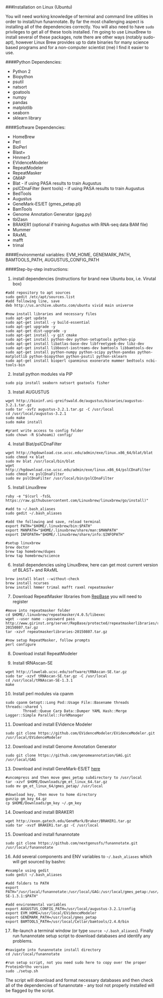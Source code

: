 ###Installation on Linux (Ubuntu)

You will need working knowledge of terminal and command line utilities in order to install/run funannotate.  By far the most challenging aspect is installing all of the dependencies correctly. You will also need to have `sudo` privileges to get all of these tools installed.  I'm going to use LinuxBrew to install several of these packages, note there are other ways (notably sudo-apt), however Linux Brew provides up to date binaries for many science based programs and for a non-computer scientist (me) I find it easier to use.

####Python Dependencies:
* Python 2
* Biopython
* psutil
* natsort
* goatools
* numpy
* pandas
* matplotlib
* seaborn
* sklearn library

####Software Dependencies:
* HomeBrew
* Perl
* BioPerl
* Blast+
* Hmmer3
* EVidenceModeler
* RepeatModeler
* RepeatMasker
* GMAP
* Blat - if using PASA results to train Augustus
* pslCDnaFilter (kent tools) - if using PASA results to train Augustus
* BedTools
* Augustus
* GeneMark-ES/ET (gmes_petap.pl)
* BamTools
* Genome Annotation Generator (gag.py)
* tbl2asn
* BRAKER1 (optional if training Augustus with RNA-seq data BAM file)
* Mummer
* RAxML
* mafft
* trimal

####Environmental variables:
EVM_HOME, GENEMARK_PATH, BAMTOOLS_PATH, AUGUSTUS_CONFIG_PATH

####Step-by-step instructions:


1) install dependencies (instructions for brand new Ubuntu box, i.e. Virutal box)
```
#add repository to apt sources
sudo gedit /etc/apt/sources.list
#add following line, save
deb http://us.archive.ubuntu.com/ubuntu vivid main universe

#now install libraries and necessary files
sudo apt-get update
sudo apt-get install -y build-essential
sudo apt-get upgrade -y
sudo apt-get dist-upgrade -y
sudo apt-get install -y git cmake
sudo apt-get install python-dev python-setuptools python-pip
sudo apt-get install libatlas-base-dev libfreetype6-dev libz-dev
sudo apt-get install libboost-iostreams-dev bamtools libbamtools-dev
sudo apt-get install python-numpy python-scipy python-pandas python-matplotlib python-biopython python-psutil python-sklearn
sudo apt-get install bioperl cpanminus exonerate mummer bedtools ncbi-tools-bin
```

2) Install python modules via PIP
```
sudo pip install seaborn natsort goatools fisher
```

3) Install AUGUSTUS
```
wget http://bioinf.uni-greifswald.de/augustus/binaries/augustus-3.2.1.tar.gz
sudo tar -xvfz augustus-3.2.1.tar.gz -C /usr/local
cd /usr/local/augustus-3.2.1
sudo make
sudo make install

#grant write access to config folder
sudo chown -R $(whoami) config/
```

4) Install Blat/pslCDnaFilter
```
wget http://hgdownload.cse.ucsc.edu/admin/exe/linux.x86_64/blat/blat
sudo chmod +x blat
sudo mv blat /usr/local/bin/blat
wget http://hgdownload.cse.ucsc.edu/admin/exe/linux.x86_64/pslCDnaFilter
sudo chmod +x pslCDnaFilter
sudo mv pslCDnaFilter /usr/local/bin/pslCDnaFilter
```

5) Install LinuxBrew
```
ruby -e "$(curl -fsSL https://raw.githubusercontent.com/Linuxbrew/linuxbrew/go/install)"

#add to ~/.bash_aliases
sudo gedit ~/.bash_aliases

#add the following and save, reload terminal
export PATH="$HOME/.linuxbrew/bin:$PATH"
export MANPATH="$HOME/.linuxbrew/share/man:$MANPATH"
export INFOPATH="$HOME/.linuxbrew/share/info:$INFOPATH"

#setup linuxbrew
brew doctor
brew tap homebrew/dupes
brew tap homebrew/science
```

6) Install dependencies using LinuxBrew, here can get most current version of BLAST+ and RAxML
```
brew install blast --without-check
brew install ncurses
brew install hmmer trimal mafft raxml repeatmasker
```

7) Download RepeatMasker libraries from [RepBase](http://www.girinst.org/repbase/) you will need to register
```
#move into repeatmasker folder
cd $HOME/.linuxbrew/repeatmasker/4.0.5/libexec
wget --user name --password pass http://www.girinst.org/server/RepBase/protected/repeatmaskerlibraries/repeatmaskerlibraries-20150807.tar.gz
tar -xzvf repeatmaskerlibraries-20150807.tar.gz

#now setup RepeatMasker, follow prompts
perl configure
```

8) Download install RepeatModeler


9) Install tRNAscan-SE
```
wget http://lowelab.ucsc.edu/software/tRNAscan-SE.tar.gz
sudo tar -xzvf tRNAscan-SE.tar.gz -C /usr/local
cd /usr/local/tRNAscan-SE-1.3.1
make
```

10) Install perl modules via cpanm
```
sudo cpanm Getopt::Long Pod::Usage File::Basename threads threads::shared \
        Thread::Queue Carp Data::Dumper YAML Hash::Merge Logger::Simple Parallel::ForkManager
```

11) Download and install EVidence Modeler
```
sudo git clone https://github.com/EVidenceModeler/EVidenceModeler.git /usr/local/EVidenceModeler
```

12) Download and install Genome Annotation Generator
```
sudo git clone https://github.com/genomeannotation/GAG.git /usr/local/GAG
```

13) Download and install GeneMark-ES/ET [here](http://exon.gatech.edu/GeneMark/license_download.cgi)
```
#uncompress and then move gmes_petap subdirectory to /usr/local
tar -xzvf $HOME/Downloads/gm_et_linux_64.tar.gz
sudo mv gm_et_linux_64/gmes_petap/ /usr/local

#download key, then move to home directory
gunzip gm_key_64.gz
cp $HOME/Downloads/gm_key ~/.gm_key
```

14) Download and install BRAKER1
```
wget http://exon.gatech.edu/GeneMark/Braker/BRAKER1.tar.gz
sudo tar -xvzf BRAKER1.tar.gz -C /usr/local
```

15) Download and install funannotate
```
sudo git clone https://github.com/nextgenusfs/funannotate.git /usr/local/funannotate
```

16) Add several components and ENV variables to `~/.bash_aliases` which will get sourced by bashrc
```
#example using gedit
sudo gedit ~/.bash_aliases

#add folders to PATH
export PATH="/usr/local/funannotate:/usr/local/GAG:/usr/local/gmes_petap:/usr/local/BRAKER1:/usr/local/tRNAscan-SE-1.3.1:$PATH"

#add environmental variables
export AUGUSTUS_CONFIG_PATH=/usr/local/augustus-3.2.1/config
export EVM_HOME=/usr/local/EVidenceModeler
export GENEMARK_PATH=/usr/local/gmes_petap
export BAMTOOLS_PATH=/usr/local/Cellar/bamtools/2.4.0/bin
```

17) Re-launch a terminal window (or type `source ~/.bash_aliases`). Finally run funannotate setup script to download databases and identify any problems.
```
#navigate into funannotate install directory
cd /usr/local/funannotate

#run setup script, not you need sudo here to copy over the proper ProteinOrtho version
sudo ./setup.sh
```
The script will download and format necessary databases and then check all of the dependencies of funannotate - any tool not properly installed will be flagged by the script.




```

